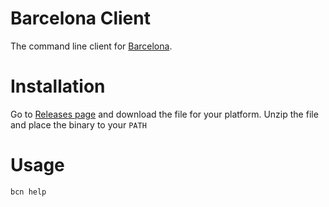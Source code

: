 # Barcelona Client

The command line client for [Barcelona](https://github.com/degica/barcelona).

# Installation

Go to [Releases page](https://github.com/degica/barcelona-cli/releases) and download the file for your platform.
Unzip the file and place the binary to your `PATH`

# Usage

`bcn help`
